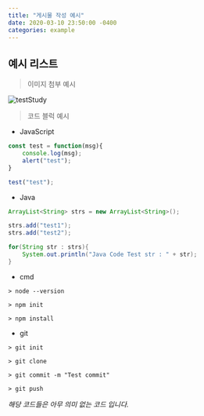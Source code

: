 ```yaml
---
title: "게시물 작성 예시"
date: 2020-03-10 23:50:00 -0400
categories: example
---
```


<h2>예시 리스트</h2>

> 이미지 첨부 예시

![testStudy](https://user-images.githubusercontent.com/53975137/76321957-13c7f500-6326-11ea-9850-45eb6b224073.gif)

> 코드 블럭 예시

- JavaScript   

```javascript
const test = function(msg){
    console.log(msg);
    alert("test");
}

test("test");
```


- Java   

```java
ArrayList<String> strs = new ArrayList<String>();

strs.add("test1");
strs.add("test2");

for(String str : strs){
    System.out.println("Java Code Test str : " + str);
}

```

- cmd   

```
> node --version

> npm init

> npm install
```

- git   

~~~git
> git init

> git clone

> git commit -m "Test commit"

> git push
~~~

*해당 코드들은 아무 의미 없는 코드 입니다.*

[jekyll-docs]: https://jekyllrb.com/docs/home
[jekyll-gh]:   https://github.com/jekyll/jekyll
[jekyll-talk]: https://talk.jekyllrb.com/

